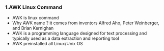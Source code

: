 ### **1.AWK Linux Command**

- AWK is linux command
- Why AWK name ? it comes from inventors Alfred Aho, Peter Weinberger, and Brian Kernighan
- AWK is a programming language designed for text processing and typically used as a data extraction and reporting tool 
- AWK preinstalled all Linux/Unix OS 


